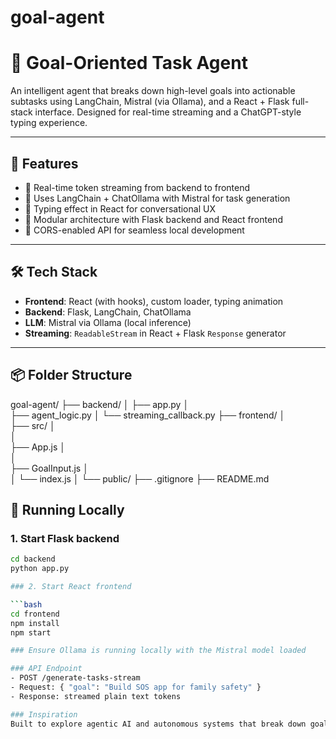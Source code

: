 # goal-agent
# 🎯 Goal-Oriented Task Agent

An intelligent agent that breaks down high-level goals into actionable subtasks using LangChain, Mistral (via Ollama), and a React + Flask full-stack interface. Designed for real-time streaming and a ChatGPT-style typing experience.

---

## 🚀 Features

- 🔄 Real-time token streaming from backend to frontend
- 🧠 Uses LangChain + ChatOllama with Mistral for task generation
- 💬 Typing effect in React for conversational UX
- 🧩 Modular architecture with Flask backend and React frontend
- 🔐 CORS-enabled API for seamless local development

---

## 🛠️ Tech Stack

- **Frontend**: React (with hooks), custom loader, typing animation
- **Backend**: Flask, LangChain, ChatOllama
- **LLM**: Mistral via Ollama (local inference)
- **Streaming**: `ReadableStream` in React + Flask `Response` generator

---

## 📦 Folder Structure
goal-agent/ 
├── backend/ 
  │
  ├── app.py │   
  ├── agent_logic.py 
  │   └── streaming_callback.py 
├── frontend/ 
  │   
  ├── src/ 
  │   
  │   
  ├── App.js 
  │   
  │   
  ├── GoalInput.js 
  │   
  │   └── index.js 
  │   └── public/ 
├── .gitignore 
├── README.md

## 🧪 Running Locally

### 1. Start Flask backend
```bash
cd backend
python app.py

### 2. Start React frontend

```bash
cd frontend
npm install
npm start

### Ensure Ollama is running locally with the Mistral model loaded

### API Endpoint
- POST /generate-tasks-stream
- Request: { "goal": "Build SOS app for family safety" }
- Response: streamed plain text tokens

### Inspiration
Built to explore agentic AI and autonomous systems that break down goals intelligently — with a focus on privacy, accessibility, and real-world impact.
